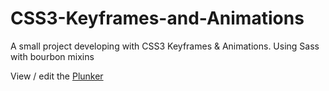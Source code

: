 # CSS3-Keyframes-and-Animations
A small project developing with CSS3 Keyframes &amp; Animations. Using Sass with bourbon mixins

View / edit the <a href="http://plnkr.co/edit/wHb6PN?p=preview" title="Plunker">Plunker</a>
